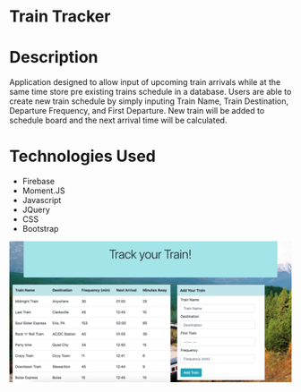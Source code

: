 # Train Tracker

# Description

Application designed to allow input of upcoming train arrivals while at the same time store pre existing trains schedule in a database. Users are able to create new train schedule by simply inputing Train Name, Train Destination, Departure Frequency, and First Departure. New train will be added to schedule board and the next arrival time will be calculated.

# Technologies Used

- Firebase
- Moment.JS
- Javascript
- JQuery
- CSS
- Bootstrap


![screenshot](assets/images/trainScreen.jpeg)